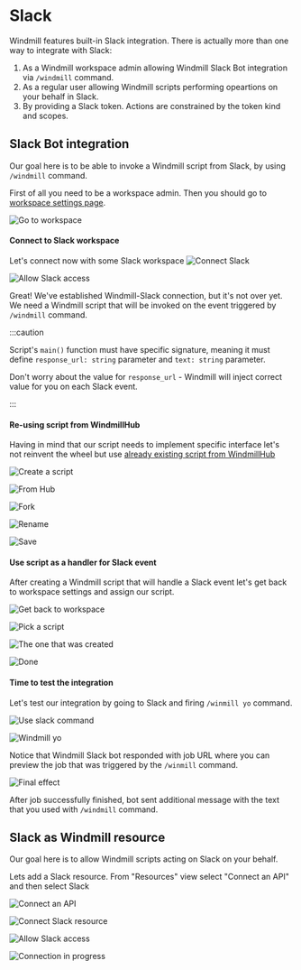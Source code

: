 # Slack

Windmill features built-in Slack integration. There is actually more than one
way to integrate with Slack:

1. As a Windmill workspace admin allowing Windmill Slack Bot integration via
   `/windmill` command.
2. As a regular user allowing Windmill scripts performing opeartions on your
   behalf in Slack.
3. By providing a Slack token. Actions are constrained by the token kind and
   scopes.


## Slack Bot integration

Our goal here is to be able to invoke a Windmill script from Slack, by using
`/windmill` command.

First of all you need to be a workspace admin. Then you should go to [workspace
settings page](https://app.windmill.dev/workspace_settings).

![Go to workspace](../assets/integrations/slack/01-go-to-workspace.png)

#### Connect to Slack workspace

Let's connect now with some Slack workspace
![Connect Slack](../assets/integrations/slack/02-connect-to-slack.png)

![Allow Slack access](../assets/integrations/slack/03-allow-access.png)

Great! We've established Windmill-Slack connection, but it's not over yet. We
need a Windmill script that will be invoked on the event triggered by
`/windmill` command.

:::caution

Script's `main()` function must have specific signature, meaning it must
define `response_url: string` parameter and `text: string` parameter.

Don't worry about the value for `response_url` - Windmill will inject correct
value for you on each Slack event.

:::

#### Re-using script from WindmillHub

Having in mind that our script needs to implement specific interface let's not
reinvent the wheel but use [already existing script from
WindmillHub](https://hub.windmill.dev/scripts/slack/1405/example-of-responding-to-a-slack-command-slack)

![Create a script](../assets/integrations/slack/04-create-script.png)

![From Hub](../assets/integrations/slack/05-from-hub.png)

![Fork](../assets/integrations/slack/06-fork-script.png)

![Rename](../assets/integrations/slack/07-rename.png)

![Save](../assets/integrations/slack/08-save-script.png)

#### Use script as a handler for Slack event

After creating a Windmill script that will handle a Slack event let's get back
to workspace settings and assign our script.

![Get back to workspace](../assets/integrations/slack/09-back-to-workspace-view.png)

![Pick a script](../assets/integrations/slack/10-pick-script.png)

![The one that was created](../assets/integrations/slack/11-use-created-one.png)

![Done](../assets/integrations/slack/12-windmill-part-done.png)

#### Time to test the integration

Let's test our integration by going to Slack and firing `/winmill yo` command.

![Use slack command](../assets/integrations/slack/13-use-windmill-slack-command.png)

![Windmill yo](../assets/integrations/slack/14-windmill-yo.png)

Notice that Windmill Slack bot responded with job URL where you can preview the
job that was triggered by the `/winmill` command.

![Final effect](../assets/integrations/slack/15-effect.png)

After job successfully finished, bot sent additional message with the text that
you used with `/windmill` command.

## Slack as Windmill resource

Our goal here is to allow Windmill scripts acting on Slack on your behalf.

Lets add a Slack resource. From "Resources" view select "Connect an API"
and then select Slack

![Connect an API](../assets/how_to/6_examples/connect-api.png)

![Connect Slack resource](../assets/how_to/6_examples/connect-slack-resource.png)

![Allow Slack access](../assets/how_to/6_examples/allow-slack-access.png)

![Connection in progress](../assets/how_to/6_examples/connection-to-slack-in-progress.png)
